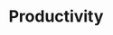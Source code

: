 ---
layout: sub-navigation
title: Productivity
eleventyNavigation:
  key: Productivity
  parent: Soft Skills
  order: 9
---